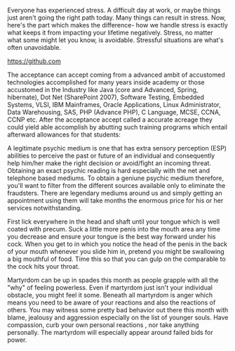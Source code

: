 Everyone has experienced stress. A difficult day at work, or maybe things just aren't going the right path today. Many things can result in stress. Now, here's the part which makes the difference- how we handle stress is exactly what keeps it from impacting your lifetime negatively. Stress, no matter what some might let you know, is avoidable. Stressful situations are what's often unavoidable.

<a href="https://github.com">https://github.com</a>


The acceptance can accept coming from a advanced ambit of accustomed technologies accomplished for many years inside academy or those accustomed in the Industry like Java (core and Advanced, Spring, hibernate), Dot Net (SharePoint 2007), Software Testing, Embedded Systems, VLSI, IBM Mainframes, Oracle Applications, Linux Administrator, Data Warehousing, SAS, PHP (Advance PHP), C Language, MCSE, CCNA, CCNP etc. After the acceptance accept called a accurate acreage they could yield able accomplish by abutting such training programs which entail afterward allowances for that students:


A legitimate psychic medium is one that has extra sensory perception (ESP) abilities to perceive the past or future of an individual and consequently help him/her make the right decision or avoid/fight an incoming threat. Obtaining an exact psychic reading is hard especially with the net and telephone based mediums. To obtain a geniune psychic medium therefore, you'll want to filter from the different sources available only to eliminate the fraudsters. There are legendary mediums around us and simply getting an appointment using them will take months the enormous price for his or her services notwithstanding.


First lick everywhere in the head and shaft until your tongue which is well coated with precum. Suck a little more penis into the mouth area any time you decrease and ensure your tongue is the best way forward under his cock. When you get to in which you notice the head of the penis in the back of your mouth whenever you slide him in, pretend you might be swallowing a big mouthful of food. Time this so that you can gulp on the comparable to the cock hits your throat.


Martyrdom can be up in spades this month as people grapple with all the "why" of feeling powerless. Even if martyrdom just isn't your individual obstacle, you might feel it some. Beneath all martyrdom is anger which means you need to be aware of your reactions and also the reactions of others. You may witness some pretty bad behavior out there this month with blame, jealousy and aggression especially on the list of younger souls. Have compassion, curb your own personal reactions , nor take anything personally. The martyrdom will especially appear around failed bids for power.
